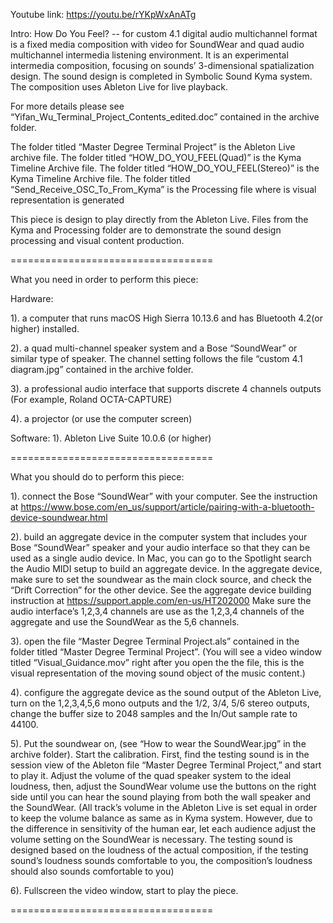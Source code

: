 Youtube link: https://youtu.be/rYKpWxAnATg

Intro:
How Do You Feel? -- for custom 4.1 digital audio multichannel format is a fixed media composition with video for SoundWear and quad audio multichannel intermedia listening environment. It is an experimental intermedia composition, focusing on sounds’ 3-dimensional spatialization design. The sound design is completed in Symbolic Sound Kyma system. The composition uses Ableton Live for live playback. 

For more details please see “Yifan_Wu_Terminal_Project_Contents_edited.doc” contained in the archive folder.

The folder titled “Master Degree Terminal Project” is the Ableton Live  archive file.
The folder titled “HOW_DO_YOU_FEEL(Quad)” is the Kyma Timeline Archive file. 
The folder titled “HOW_DO_YOU_FEEL(Stereo)” is the Kyma Timeline Archive file. 
The folder titled “Send_Receive_OSC_To_From_Kyma” is the Processing file where is visual representation is generated 

This piece is design to play directly from the Ableton Live. Files from the Kyma and Processing folder are to demonstrate the sound design processing and visual content production. 

===================================

What you need in order to perform this piece:

Hardware: 

1). a computer that runs macOS High Sierra 10.13.6 and has Bluetooth 4.2(or higher) installed. 

2). a quad multi-channel speaker system and a Bose “SoundWear” or similar type of speaker. The channel setting follows the file “custom           4.1 diagram.jpg” contained in the archive folder.

3). a professional audio interface that supports discrete 4 channels outputs (For example, Roland OCTA-CAPTURE)

4). a projector (or use the computer screen)

Software: 
1). Ableton Live Suite 10.0.6 (or higher)

===================================

What you should do to perform this piece:

1). connect the Bose “SoundWear” with your computer. See the instruction at https://www.bose.com/en_us/support/article/pairing-with-a-bluetooth-device-soundwear.html

2). build an aggregate device in the computer system that includes your Bose “SoundWear” speaker and your audio interface so that they can be used as a single audio device. In Mac, you can go to the Spotlight search the Audio MIDI setup to build an aggregate device. In the aggregate device, make sure to set the soundwear as the main clock source, and check the “Drift Correction” for the other device.  See the aggregate device building instruction at https://support.apple.com/en-us/HT202000 
Make sure the audio interface’s 1,2,3,4 channels are use as the 1,2,3,4 channels of the aggregate and use the SoundWear as the 5,6 channels. 

3). open the file “Master Degree Terminal Project.als” contained in the folder titled “Master Degree Terminal Project”. 
(You will see a video window titled “Visual_Guidance.mov” right after you open the the file, this is the visual representation of the moving sound object of the music content.)

4). configure the aggregate device as the sound output of the Ableton Live, turn on the 1,2,3,4,5,6 mono outputs and the 1/2, 3/4, 5/6 stereo outputs, change the buffer size to 2048 samples and the In/Out sample rate to 44100.

5). Put the soundwear on, (see “How to wear the SoundWear.jpg” in the archive folder). Start the calibration. First, find the testing 
sound is in the session view of the Ableton file “Master Degree Terminal Project,” and start to play it. Adjust the volume of the quad speaker system to the ideal loudness, then, adjust the SoundWear volume use the buttons on the right side until you can hear the sound playing from both the wall speaker and the SoundWear.
(All track’s volume in the Ableton Live is set equal in order to keep the volume balance as same as in Kyma system. However, due to the difference in sensitivity of the human ear, let each audience adjust the volume setting on the SoundWear is necessary. The testing sound is designed based on the loudness of the actual composition, if the testing sound’s loudness sounds comfortable to you, the composition’s loudness should also sounds comfortable to you)

6). Fullscreen the video window, start to play the piece.   

===================================
